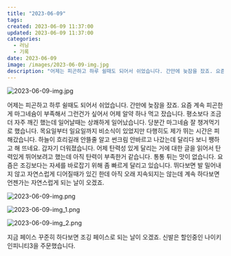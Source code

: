 ```yaml
---
title: "2023-06-09"
tags:
created: 2023-06-09 11:37:00
updated: 2023-06-09 11:37:00
categories:
  - 러닝
  - 기록
date: 2023-06-09
image: /images/2023-06-09-img.jpg
description: "어제는 피곤하고 하루 쉴때도 되어서 쉬었습니다. 간만에 늦잠을 잤죠. 요즘 계속 피곤한게 마그네슘이 부족해서 그런건가 싶어서 어제 알약 하나 먹고 잤습니다. 평소보다 조금 더 자주 깨긴 했는데 일어날때는 상쾌하게 일어났습니다. 당분간 마그네슘 잘 챙겨먹기로 했습니다. 목요일부터 일요일까"
---
```


![2023-06-09-img.jpg](/images/2023-06-09-img.jpg)
 
 

어제는 피곤하고 하루 쉴때도 되어서 쉬었습니다. 간만에 늦잠을 잤죠.
요즘 계속 피곤한게 마그네슘이 부족해서 그런건가 싶어서 어제 알약 하나 먹고 잤습니다. 평소보다 조금 더 자주 깨긴 했는데 일어날때는 상쾌하게 일어났습니다. 당분간 마그네슘 잘 챙겨먹기로 했습니다.
목요일부터 일요일까지 비소식이 있었지만 다행히도 제가 뛰는 시간은 피해갔습니다. 하늘이 흐리길래 안뜰줄 알고 썬크림 안바르고 나갔는데 달리다 보니 쨍하고 해 뜨네요. 갑자기 더워졌습니다.
어제 탄력성 있게 달리는 거에 대한 글을 읽어서 탄력있게 뛰어보려고 했는데 아직 탄력이 부족한거 같습니다. 통통 튀는 맛이 없습니다.
요즘은 조깅보다는 자세를 바로잡기 위해 좀 빠르게 달리고 있습니다. 뛰다보면 발 밀어내지 않고 자연스럽게 디어질때가 있긴 한데 아직 오래 지속되지는 않는데 계속 하다보면 언젠가는 자연스럽게 되는 날이 오겠죠.

 
 ![2023-06-09-img.png](/images/2023-06-09-img.png)
 
 

 
 ![2023-06-09-img_1.png](/images/2023-06-09-img_1.png)
 
 

 
 ![2023-06-09-img_2.png](/images/2023-06-09-img_2.png)
 
 

지금 페이스 꾸준히 하다보면 조깅 페이스로 되는 날이 오겠죠.
신발은 할인중인 나이키 인피니티3을 주문했습니다.
